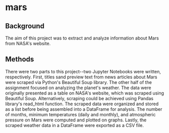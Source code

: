 # mars

## Background
The aim of this project was to extract and analyze information about Mars from NASA's website.

## Methods
There were two parts to this project--two Jupyter Notebooks were written, respectively. First, titles sand preview text from news articles about Mars were scraped via Python's Beautiful Soup library. The other half of the assignment focused on analyzing the planet's weather. The data were originally presented as a table on NASA's website, which was scraped using Beautiful Soup. Alternatively, scraping could be achieved using Pandas library's read_html function. The scraped data were organized and stored as a list before being assembled into a DataFrame for analysis. The number of months, minimum temperatures (daily and monthly), and atmospheric pressure on Mars were computed and plotted on graphs. Lastly, the scraped weather data in a DataFrame were exported as a CSV file.
